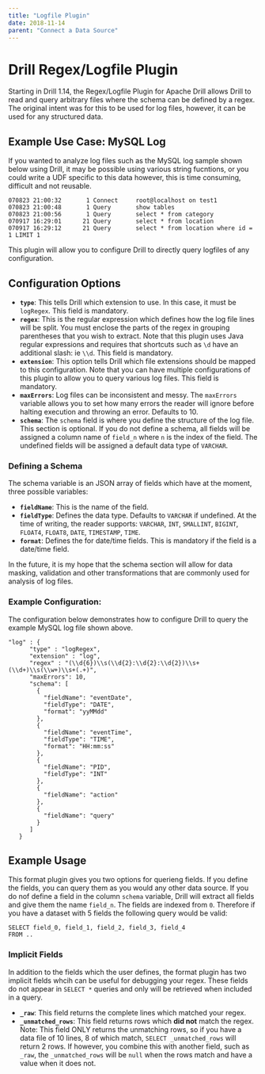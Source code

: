 ```yaml
---
title: "Logfile Plugin"
date: 2018-11-14
parent: "Connect a Data Source"
---
```


# Drill Regex/Logfile Plugin
Starting in Drill 1.14, the Regex/Logfile Plugin for Apache Drill allows Drill to read and query arbitrary files where the schema can be defined by a regex.  The original intent was for this to be used for log files, however, it can be used for any structured data.

## Example Use Case:  MySQL Log
If you wanted to analyze log files such as the MySQL log sample shown below using Drill, it may be possible using various string fucntions, or you could write a UDF specific to this data however, this is time consuming, difficult and not reusable.

```
070823 21:00:32       1 Connect     root@localhost on test1
070823 21:00:48       1 Query       show tables
070823 21:00:56       1 Query       select * from category
070917 16:29:01      21 Query       select * from location
070917 16:29:12      21 Query       select * from location where id = 1 LIMIT 1
```
This plugin will allow you to configure Drill to directly query logfiles of any configuration.

## Configuration Options
* **`type`**:  This tells Drill which extension to use.  In this case, it must be `logRegex`.  This field is mandatory.
* **`regex`**:  This is the regular expression which defines how the log file lines will be split.  You must enclose the parts of the regex in grouping parentheses that you wish to extract.  Note that this plugin uses Java regular expressions and requires that shortcuts such as `\d` have an additional slash:  ie `\\d`.  This field is mandatory.
* **`extension`**:  This option tells Drill which file extensions should be mapped to this configuration.  Note that you can have multiple configurations of this plugin to allow you to query various log files.  This field is mandatory.
* **`maxErrors`**:  Log files can be inconsistent and messy.  The `maxErrors` variable allows you to set how many errors the reader will ignore before halting execution and throwing an error.  Defaults to 10.
* **`schema`**:  The `schema` field is where you define the structure of the log file.  This section is optional.  If you do not define a schema, all fields will be assigned a column name of `field_n` where `n` is the index of the field. The undefined fields will be assigned a default data type of `VARCHAR`.

### Defining a Schema
The schema variable is an JSON array of fields which have at the moment, three possible variables:
* **`fieldName`**:  This is the name of the field.
* **`fieldType`**:  Defines the data type.  Defaults to `VARCHAR` if undefined. At the time of writing, the reader supports: `VARCHAR`, `INT`, `SMALLINT`, `BIGINT`, `FLOAT4`, `FLOAT8`, `DATE`, `TIMESTAMP`, `TIME`.
* **`format`**: Defines the for date/time fields.  This is mandatory if the field is a date/time field.

In the future, it is my hope that the schema section will allow for data masking, validation and other transformations that are commonly used for analysis of log files.

### Example Configuration:
The configuration below demonstrates how to configure Drill to query the example MySQL log file shown above.


```
"log" : {
      "type" : "logRegex",
      "extension" : "log",
      "regex" : "(\\d{6})\\s(\\d{2}:\\d{2}:\\d{2})\\s+(\\d+)\\s(\\w+)\\s+(.+)",
      "maxErrors": 10,
      "schema": [
        {
          "fieldName": "eventDate",
          "fieldType": "DATE",
          "format": "yyMMdd"
        },
        {
          "fieldName": "eventTime",
          "fieldType": "TIME",
          "format": "HH:mm:ss"
        },
        {
          "fieldName": "PID",
          "fieldType": "INT"
        },
        {
          "fieldName": "action"
        },
        {
          "fieldName": "query"
        }
      ]
   }
 ```


## Example Usage

This format plugin gives you two options for querieng fields.  If you define the fields, you can query them as you would any other data source.  If you do nof define a field in the column `schema` variable, Drill will extract all fields and give them the name `field_n`.  The fields are indexed from `0`.  Therefore if you have a dataset with 5 fields the following query would be valid:

```
SELECT field_0, field_1, field_2, field_3, field_4
FROM ..
```

### Implicit Fields
In addition to the fields which the user defines, the format plugin has two implicit fields whcih can be useful for debugging your regex.  These fields do not appear in `SELECT *` queries and only will be retrieved when included in a query.

* **`_raw`**:  This field returns the complete lines which matched your regex.
* **`_unmatched_rows`**:  This field returns rows which **did not** match the regex.  Note: This field ONLY returns the unmatching rows, so if you have a data file of 10 lines, 8 of which match, `SELECT _unmatched_rows` will return 2 rows.  If however, you combine this with another field, such as `_raw`, the `_unmatched_rows` will be `null` when the rows match and have a value when it does not.





